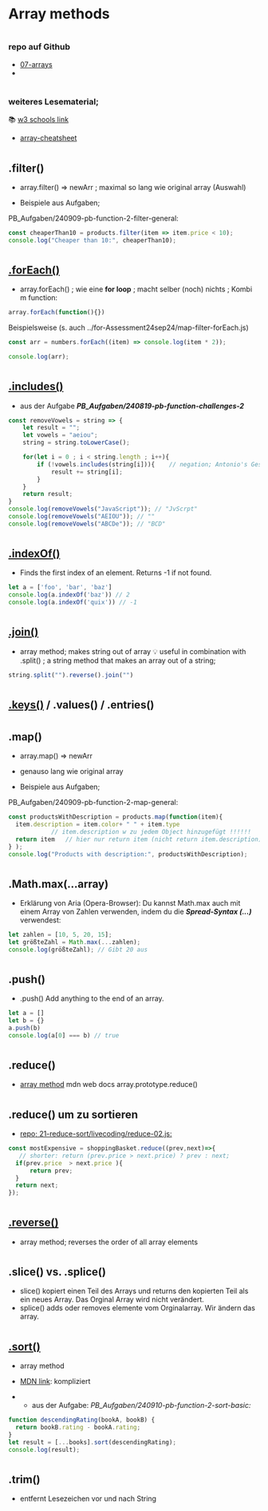 # Array methods
#
### repo auf Github
- [07-arrays](https://github.com/dci-fbw-wd-tz-24-d01/programming-basic/tree/main/07-arrays)
- 
#

### weiteres Lesematerial;
📚️ [w3 schools link](https://www.w3schools.com/js/js_array_methods.asp)
- [array-cheatsheet](https://clubmate.fi/array-cheat-sheet)
#

## .filter() 
 *  array.filter()  => newArr ; maximal so lang wie original array (Auswahl)

-  Beispiele aus Aufgaben; 

PB_Aufgaben/240909-pb-function-2-filter-general:

```javascript
const cheaperThan10 = products.filter(item => item.price < 10);
console.log("Cheaper than 10:", cheaperThan10);
```
#
## [.forEach() ](https://developer.mozilla.org/en-US/docs/Web/JavaScript/Reference/Global_Objects/Array/forEach)
* array.forEach() ; wie eine **for loop**  ;  macht selber (noch) nichts ; Kombi m function:

```javascript
array.forEach(function(){})
```
Beispielsweise (s. auch ../for-Assessment24sep24/map-filter-forEach.js)
```javascript
const arr = numbers.forEach((item) => console.log(item * 2));

console.log(arr);
```
#

## [.includes()](https://developer.mozilla.org/en-US/docs/Web/JavaScript/Reference/Global_Objects/Array/includes)
* aus der Aufgabe ***PB_Aufgaben/240819-pb-function-challenges-2***

```javascript
const removeVowels = string => {
    let result = "";
    let vowels = "aeiou";
    string = string.toLowerCase();      

    for(let i = 0 ; i < string.length ; i++){
        if (!vowels.includes(string[i])){    // negation; Antonio's Geschmacksache
            result += string[i];
        }
    }
    return result;
}
console.log(removeVowels("JavaScript")); // "JvScrpt"
console.log(removeVowels("AEIOU")); // ""
console.log(removeVowels("ABCDe")); // "BCD"
```
#
## [.indexOf()](https://clubmate.fi/array-cheat-sheet)	
* Finds the first index of an element. Returns -1 if not found.	

```javascript
let a = ['foo', 'bar', 'baz']
console.log(a.indexOf('baz')) // 2
console.log(a.indexOf('quix')) // -1
```
#
## [.join() ](https://developer.mozilla.org/en-US/docs/Web/JavaScript/Reference/Global_Objects/Array/join)
* array method; makes string out of array
💡 useful in combination with .split() ; a string method that makes an array out of a string;
 ```javascript
string.split("").reverse().join("")
```
#
## [.keys()](https://developer.mozilla.org/en-US/docs/Web/JavaScript/Reference/Global_Objects/Array/keys)  /   .values()   /   .entries()
#
## .map() 
*  array.map()   => newArr      
- genauso lang wie original array

-  Beispiele aus Aufgaben; 

PB_Aufgaben/240909-pb-function-2-map-general:

```javascript
const productsWithDescription = products.map(function(item){
  item.description = item.color+ " " + item.type          
            // item.description w zu jedem Object hinzugefügt !!!!!!
  return item   // hier nur return item (nicht return item.description)
} ); 
console.log("Products with description:", productsWithDescription);
```
#
## .Math.max(...array)
- Erklärung von Aria (Opera-Browser):
    Du kannst Math.max auch mit einem Array von Zahlen verwenden, indem du die ***Spread-Syntax (...)*** verwendest:

```javascript
let zahlen = [10, 5, 20, 15];
let größteZahl = Math.max(...zahlen);
console.log(größteZahl); // Gibt 20 aus
```
#
## .push() 
* .push()	Add anything to the end of an array.	

```javascript
let a = []
let b = {}
a.push(b)
console.log(a[0] === b) // true
```
#
## .reduce() 
* [array method](https://developer.mozilla.org/en-US/docs/Web/JavaScript/Reference/Global_Objects/Array/reduce)
mdn web docs array.prototype.reduce()
#
## .reduce() um zu sortieren
* [repo; 21-reduce-sort/livecoding/reduce-02.js:](https://github.com/dci-fbw-wd-tz-24-d01/programming-basic/blob/main/21-reduce-sort/livecoding/reduce-02.js) 

```javascript
const mostExpensive = shoppingBasket.reduce((prev,next)=>{
   // shorter: return (prev.price > next.price) ? prev : next;
  if(prev.price  > next.price ){
      return prev;
  }
  return next;
});
```
#
## [.reverse()](https://developer.mozilla.org/en-US/docs/Web/JavaScript/Reference/Global_Objects/Array/reverse)
* array method; reverses the order of all array elements
#
## .slice() vs. .splice()
* slice() kopiert einen Teil des Arrays und returns den kopierten Teil als ein neues Array. Das Orginal Array wird nicht verändert.
* splice() adds oder removes elemente vom Orginalarray. Wir ändern das array.
#
## [.sort()](https://developer.mozilla.org/en-US/docs/Web/JavaScript/Reference/Global_Objects/Array/sort)
* array method
* [MDN link](https://developer.mozilla.org/en-US/docs/Web/JavaScript/Reference/Global_Objects/Array/sort):
 kompliziert

* - aus der Aufgabe:
 *PB_Aufgaben/240910-pb-function-2-sort-basic:*

```javascript
function descendingRating(bookA, bookB) {
  return bookB.rating - bookA.rating;
}
let result = [...books].sort(descendingRating);
console.log(result);
```
#
## .trim()
* entfernt Lesezeichen vor und nach String